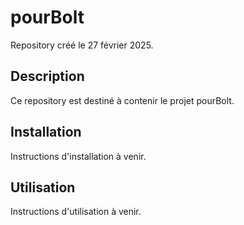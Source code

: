 # pourBolt

Repository créé le 27 février 2025.

## Description

Ce repository est destiné à contenir le projet pourBolt.

## Installation

Instructions d'installation à venir.

## Utilisation

Instructions d'utilisation à venir.
